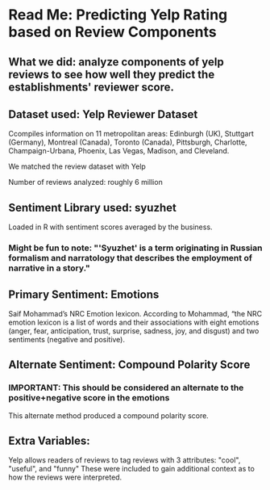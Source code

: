 # Read Me: Predicting Yelp Rating based on Review Components

## What we did: analyze components of yelp reviews to see how well they predict the establishments' reviewer score.

## Dataset used: Yelp Reviewer Dataset
Ccompiles information on 11 metropolitan areas: Edinburgh (UK), Stuttgart (Germany), Montreal (Canada), Toronto (Canada), Pittsburgh, Charlotte, Champaign-Urbana, Phoenix, Las Vegas, Madison, and Cleveland.

We matched the review dataset with Yelp

Number of reviews analyzed: roughly 6 million

## Sentiment Library used: syuzhet
Loaded in R with sentiment scores averaged by the business.

### Might be fun to note: "'Syuzhet' is a term originating in Russian formalism and narratology that describes the employment of narrative in a story."

## Primary Sentiment: Emotions
Saif Mohammad’s NRC Emotion lexicon. According to Mohammad, “the NRC emotion lexicon is a list of words and their associations with eight emotions (anger, fear, anticipation, trust, surprise, sadness, joy, and disgust) and two sentiments (negative and positive).

## Alternate Sentiment: Compound Polarity Score
### IMPORTANT: This should be considered an alternate to the positive+negative score in the emotions
This alternate method produced a compound polarity score.  

## Extra Variables: 
Yelp allows readers of reviews to tag reviews with 3 attributes: "cool", "useful", and "funny"
These were included to gain additional context as to how the reviews were interpreted.
